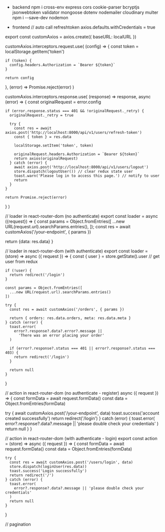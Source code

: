 - backend
  npm i cross-env express cors cookie-parser bcryptjs jsonwebtoken validator mongoose dotenv nodemailer cloudinary multer
  npm i --save-dev nodemon

- frontend
  // auto call refreshtoken
  axios.defaults.withCredentials = true

export const customAxios = axios.create({
baseURL: localURL
})

customAxios.interceptors.request.use(
(config) => {
const token = localStorage.getItem('token')

    if (token) {
      config.headers.Authorization = `Bearer ${token}`
    }

    return config

},
(error) => Promise.reject(error)
)

customAxios.interceptors.response.use(
(response) => response,
async (error) => {
const originalRequest = error.config

    if (error.response.status === 401 && !originalRequest._retry) {
      originalRequest._retry = true

      try {
        const res = await axios.post('http://localhost:8000/api/v1/users/refresh-token')
        const { token } = res.data

        localStorage.setItem('token', token)

        originalRequest.headers.Authorization = `Bearer ${token}`
        return axios(originalRequest)
      } catch (error) {
        await axios.post('http://localhost:8000/api/v1/users/logout')
        store.dispatch(logoutUser()) // clear redux state user
        toast.warn('Please log in to access this page.') // notify to user
        return
      }
    }

    return Promise.reject(error)

}
)

// loader in react-router-dom (no authenticate)
export const loader = async ({request}) => {
const params = Object.fromEntries([
...new URL(request.url).searchParams.entries(),
]);
const res = await customAxios('/your-endpoint', { params })

return {data: res.data}
}

// loader in react-router-dom (with authenticate)
export const loader =
(store) =>
async ({ request }) => {
const { user } = store.getState().user // get user from redux

    if (!user) {
      return redirect('/login')
    }

    const params = Object.fromEntries([
      ...new URL(request.url).searchParams.entries()
    ])

    try {
      const res = await customAxios('/orders', { params })

      return { orders: res.data.orders, meta: res.data.meta }
    } catch (error) {
      toast.error(
        error?.response?.data?.error?.message ||
          'There was an error placing your order'
      )

      if (error?.response?.status === 401 || error?.response?.status === 403) {
        return redirect('/login')
      }

      return null
    }

}

// action in react-router-dom (no authenticate - register)
async ({ request }) => {
const formData = await request.formData()
const data = Object.fromEntries(formData)

try {
await customAxios.post('/your-endpoint', data)
toast.success('account created successfully')
return redirect('/login')
} catch (error) {
toast.error(
error?.response?.data?.message || 'please double check your credentials'
)
return null
}
}

// action in react-router-dom (with authenticate - login)
export const action =
(store) =>
async ({ request }) => {
const formData = await request.formData()
const data = Object.fromEntries(formData)

    try {
      const res = await customAxios.post('/users/login', data)
      store.dispatch(loginUser(res.data))
      toast.success('Login successfully')
      return redirect('/')
    } catch (error) {
      toast.error(
        error?.response?.data?.message || 'please double check your credentials'
      )
      return null
    }

}

// pagination
